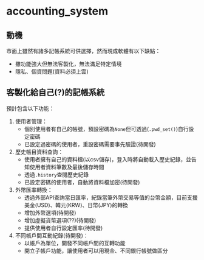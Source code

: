 # accounting_system
## 動機
市面上雖然有諸多記帳系統可供選擇，然而現成軟體有以下缺點：
 - 雖功能強大但無法客製化，無法滿足特定情境
 - 隱私、個資問題(資料必須上雲)

## 客製化給自己(?)的記帳系統
預計包含以下功能：
1. 使用者管理：
   - 個別使用者有自己的帳號，預設密碼為`None`但可透過(`.pwd_set()`)自行設定密碼
   - 已設定過密碼的使用者，重設密碼需要事先驗證(待開發)
2. 歷史帳目資料查詢：
   - 使用者擁有自己的資料檔(以csv儲存)，登入時將自動載入歷史紀錄，並告知使用者資料筆數及最後儲存時間
   - 透過`.history`查閱歷史紀錄
   - 已設定密碼的使用者，自動將資料檔加密(待開發)
3. 外幣匯率轉換：
   - 透過外部API查詢當日匯率，紀錄當筆外幣交易等值的台幣金額，目前支援美金(USD)、韓元(KRW)、日幣(JPY)的轉換
   - 增加外幣選項(待開發)
   - 增加虛擬貨幣選項(??)(待開發)
   - 提供使用者自行設定匯率(待開發)
4. 不同帳戶間互動紀錄(待開發)：
   - 以帳戶為單位，開發不同帳戶間的互轉功能
   - 開立子帳戶功能，讓使用者可以用現金、不同銀行帳號做區分
  
